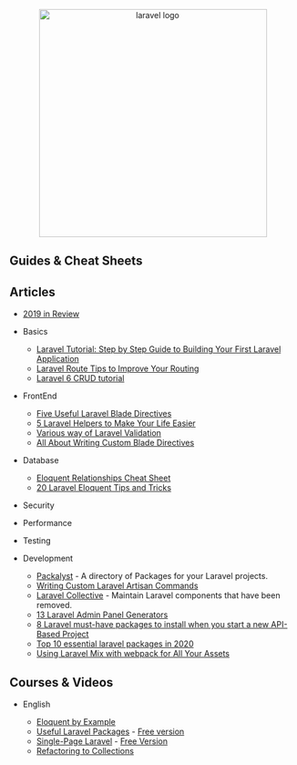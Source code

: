 <p align="center">
  <img width="400" src="https://seeklogo.com/images/L/laravel-framework-logo-C10176EC8C-seeklogo.com.png"  alt="laravel logo">
</p>

## Guides & Cheat Sheets

## Articles

- [2019 in Review](https://laravel-news.com/2019-in-review)

* Basics

  - [Laravel Tutorial: Step by Step Guide to Building Your First Laravel Application](https://laravel-news.com/your-first-laravel-application)
  - [Laravel Route Tips to Improve Your Routing](https://laravel-news.com/laravel-route-tips-to-improve-your-routing)
  - [Laravel 6 CRUD tutorial](https://laravelarticle.com/laravel-6-crud-tutorial)

- FrontEnd

  - [Five Useful Laravel Blade Directives](https://laravel-news.com/five-useful-laravel-blade-directives)
  - [5 Laravel Helpers to Make Your Life Easier](https://laravel-news.com/5-laravel-helpers-make-life-easier)
  - [Various way of Laravel Validation](https://laravelarticle.com/various-way-of-laravel-validation)
  - [All About Writing Custom Blade Directives](https://scotch.io/tutorials/all-about-writing-custom-blade-directives)

- Database

  - [Eloquent Relationships Cheat Sheet](https://hackernoon.com/eloquent-relationships-cheat-sheet-5155498c209)
  - [20 Laravel Eloquent Tips and Tricks](https://laravel-news.com/eloquent-tips-tricks)

* Security

* Performance

* Testing

* Development

  - [Packalyst](https://packalyst.com/) - A directory of Packages for your Laravel projects.
  - [Writing Custom Laravel Artisan Commands](https://laravel-news.com/custom-artisan-commands)
  - [Laravel Collective](https://laravelcollective.com/) - Maintain Laravel components that have been removed.
  - [13 Laravel Admin Panel Generators](https://laravel-news.com/13-laravel-admin-panel-generators)
  - [8 Laravel must-have packages to install when you start a new API-Based Project](https://medium.com/skyshidigital/8-laravel-must-have-packages-to-install-when-you-start-a-new-api-based-project-18d690f24d0e)
  - [Top 10 essential laravel packages in 2020](https://laravelarticle.com/essential-laravel-packages)
  - [Using Laravel Mix with webpack for All Your Assets](https://scotch.io/tutorials/using-laravel-mix-with-webpack-for-all-your-assets)

## Courses & Videos

- English

  - [Eloquent by Example](https://eloquentbyexample.com/)
  - [Useful Laravel Packages](https://codewithdre.com/useful-laravel-packages) - [Free version](https://www.youtube.com/playlist?list=PLEhEHUEU3x5pcQJHE8WBLqlHt2o3q5O-f)
  - [Single-Page Laravel](https://singlepagelaravel.com/) - [Free Version](https://www.youtube.com/playlist?list=PLP7iaQb3O2XuXbzUejA0F2Am0u14-teQ3)
  - [Refactoring to Collections](https://adamwathan.me/refactoring-to-collections/)
